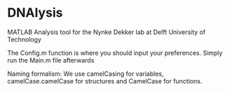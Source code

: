 # DNAlysis
MATLAB Analysis tool for the Nynke Dekker lab at Delft University of Technology

The Config.m function is where you should input your preferences.
Simply run the Main.m file afterwards

Naming formalism:
We use camelCasing for variables, camelCase.camelCase for structures
and CamelCase for functions.
